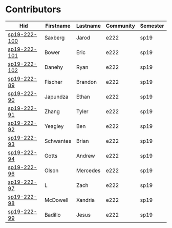 # Contributors

| Hid                                                                 | Firstname   | Lastname   | Community   | Semester   |
|---------------------------------------------------------------------|-------------|------------|-------------|------------|
| [sp19-222-100](https://github.com/cloudmesh-community/sp19-222-100) | Saxberg     | Jarod      | e222        | sp19       |
| [sp19-222-101](https://github.com/cloudmesh-community/sp19-222-101) | Bower       | Eric       | e222        | sp19       |
| [sp19-222-102](https://github.com/cloudmesh-community/sp19-222-102) | Danehy      | Ryan       | e222        | sp19       |
| [sp19-222-89](https://github.com/cloudmesh-community/sp19-222-89)   | Fischer     | Brandon    | e222        | sp19       |
| [sp19-222-90](https://github.com/cloudmesh-community/sp19-222-90)   | Japundza    | Ethan      | e222        | sp19       |
| [sp19-222-91](https://github.com/cloudmesh-community/sp19-222-91)   | Zhang       | Tyler      | e222        | sp19       |
| [sp19-222-92](https://github.com/cloudmesh-community/sp19-222-92)   | Yeagley     | Ben        | e222        | sp19       |
| [sp19-222-93](https://github.com/cloudmesh-community/sp19-222-93)   | Schwantes   | Brian      | e222        | sp19       |
| [sp19-222-94](https://github.com/cloudmesh-community/sp19-222-94)   | Gotts       | Andrew     | e222        | sp19       |
| [sp19-222-96](https://github.com/cloudmesh-community/sp19-222-96)   | Olson       | Mercedes   | e222        | sp19       |
| [sp19-222-97](https://github.com/cloudmesh-community/sp19-222-97)   | L           | Zach       | e222        | sp19       |
| [sp19-222-98](https://github.com/cloudmesh-community/sp19-222-98)   | McDowell    | Xandria    | e222        | sp19       |
| [sp19-222-99](https://github.com/cloudmesh-community/sp19-222-99)   | Badillo     | Jesus      | e222        | sp19       |
